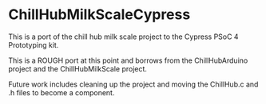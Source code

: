 ChillHubMilkScaleCypress
========================

This is a port of the chill hub milk scale project to the Cypress PSoC 4 Prototyping kit.

This is a ROUGH port at this point and borrows from the ChillHubArduino project and the 
ChillHubMilkScale project.

Future work includes cleaning up the project and moving the ChillHub.c and .h files to
become a component.

